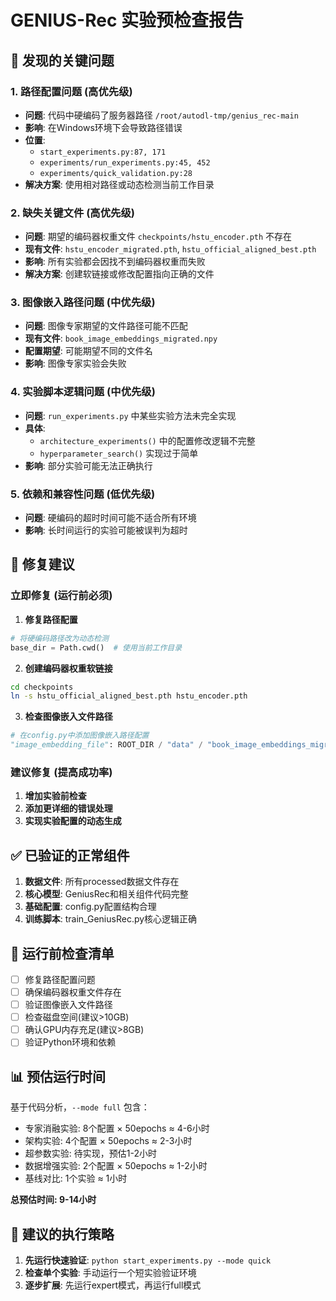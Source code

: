 # GENIUS-Rec 实验预检查报告

## 🚨 发现的关键问题

### 1. **路径配置问题** (高优先级)
- **问题**: 代码中硬编码了服务器路径 `/root/autodl-tmp/genius_rec-main`
- **影响**: 在Windows环境下会导致路径错误
- **位置**: 
  - `start_experiments.py:87, 171`
  - `experiments/run_experiments.py:45, 452`
  - `experiments/quick_validation.py:28`
- **解决方案**: 使用相对路径或动态检测当前工作目录

### 2. **缺失关键文件** (高优先级)
- **问题**: 期望的编码器权重文件 `checkpoints/hstu_encoder.pth` 不存在
- **现有文件**: `hstu_encoder_migrated.pth`, `hstu_official_aligned_best.pth`
- **影响**: 所有实验都会因找不到编码器权重而失败
- **解决方案**: 创建软链接或修改配置指向正确的文件

### 3. **图像嵌入路径问题** (中优先级)
- **问题**: 图像专家期望的文件路径可能不匹配
- **现有文件**: `book_image_embeddings_migrated.npy`
- **配置期望**: 可能期望不同的文件名
- **影响**: 图像专家实验会失败

### 4. **实验脚本逻辑问题** (中优先级)
- **问题**: `run_experiments.py` 中某些实验方法未完全实现
- **具体**: 
  - `architecture_experiments()` 中的配置修改逻辑不完整
  - `hyperparameter_search()` 实现过于简单
- **影响**: 部分实验可能无法正确执行

### 5. **依赖和兼容性问题** (低优先级)
- **问题**: 硬编码的超时时间可能不适合所有环境
- **影响**: 长时间运行的实验可能被误判为超时

## 🔧 修复建议

### 立即修复 (运行前必须)

1. **修复路径配置**
```python
# 将硬编码路径改为动态检测
base_dir = Path.cwd()  # 使用当前工作目录
```

2. **创建编码器权重软链接**
```bash
cd checkpoints
ln -s hstu_official_aligned_best.pth hstu_encoder.pth
```

3. **检查图像嵌入文件路径**
```python
# 在config.py中添加图像嵌入路径配置
"image_embedding_file": ROOT_DIR / "data" / "book_image_embeddings_migrated.npy"
```

### 建议修复 (提高成功率)

1. **增加实验前检查**
2. **添加更详细的错误处理**
3. **实现实验配置的动态生成**

## ✅ 已验证的正常组件

1. **数据文件**: 所有processed数据文件存在
2. **核心模型**: GeniusRec和相关组件代码完整
3. **基础配置**: config.py配置结构合理
4. **训练脚本**: train_GeniusRec.py核心逻辑正确

## 🎯 运行前检查清单

- [ ] 修复路径配置问题
- [ ] 确保编码器权重文件存在
- [ ] 验证图像嵌入文件路径
- [ ] 检查磁盘空间(建议>10GB)
- [ ] 确认GPU内存充足(建议>8GB)
- [ ] 验证Python环境和依赖

## 📊 预估运行时间

基于代码分析，`--mode full` 包含：
- 专家消融实验: 8个配置 × 50epochs ≈ 4-6小时
- 架构实验: 4个配置 × 50epochs ≈ 2-3小时  
- 超参数实验: 待实现，预估1-2小时
- 数据增强实验: 2个配置 × 50epochs ≈ 1-2小时
- 基线对比: 1个实验 ≈ 1小时

**总预估时间: 9-14小时**

## 🚀 建议的执行策略

1. **先运行快速验证**: `python start_experiments.py --mode quick`
2. **检查单个实验**: 手动运行一个短实验验证环境
3. **逐步扩展**: 先运行expert模式，再运行full模式
